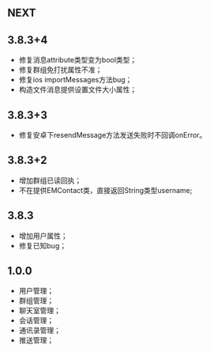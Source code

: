 ## NEXT

## 3.8.3+4
* 修复消息attribute类型变为bool类型；
* 修复群组免打扰属性不准；
* 修复ios importMessages方法bug；
* 构造文件消息提供设置文件大小属性；

## 3.8.3+3
* 修复安卓下resendMessage方法发送失败时不回调onError。

## 3.8.3+2
* 增加群组已读回执；
* 不在提供EMContact类，直接返回String类型username;

## 3.8.3
* 增加用户属性；
* 修复已知bug；

## 1.0.0

* 用户管理；
* 群组管理；
* 聊天室管理；
* 会话管理；
* 通讯录管理；
* 推送管理；
